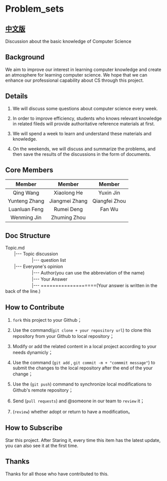 # Problem_sets

## [中文版](/README_ZH.md)

Discussion about the basic knowledge of Computer Science


## Background

We aim to improve our interest in learning computer knowledge and create an atmosphere for learning computer science. We hope that we can enhance our professional capability about CS through this project.


## Details

1. We will discuss some questions about computer science every week.

2. In order to improve efficiency, students who knows relevant knowledge in related fileds will provide authoritative reference materials at first.

3. We will spend a week to learn and understand these materials and knowledge.

4. On the weekends, we will discuss and summarize the problems, and then save the results of the discussions in the form of documents.


## Core Members

| Member |  Member |  Member |
| :---:   |  :---:   |   :---: |
| Qing Wang    |  Xiaolong He     |  Yuxin Jin   |
| Yunteng Zhang    |  Jiangmei Zhang     | Qiangfei Zhou  |
| Luanluan Feng    |  Rumei Deng     |  Fan Wu   |
| Wenming Jin    |  Zhuming Zhou     |  


## Doc Structure

Topic.md<br>
　　|--- Topic discussion<br>
　　　　　　|--- question list<br>
　　|--- Everyone's opinion<br>
　　　　　　|--- Author(you can use the abbreviation of the name)<br>
　　　　　　|--- Your Answer<br>
　　　　　　|--- ===================(Your answer is written in the back of the line.)<br>


## How to Contribute

1. `fork` this project to your Github；

2. Use the command(`git clone + your repository url`) to clone this repository from your Github to local repository；

3. Modify or add the related content in a local project according to your needs dynamicly；

4. Use the command (`git add` , `git commit -m + "commmit message"`) to submit the changes to the local repository after the end of the your change；

5. Use the (`git push`) command to synchronize local modifications to Github's remote repository；

6. Send (`pull requests`) and @someone in our team to `review` it；

7. (`review`) whether adopt or return to have a modification。


## How to Subscribe

Star this project. After Staring it, every time this item has the latest update, you can also see it at the first time.


## Thanks

Thanks for all those who have contributed to this.
